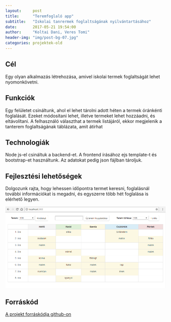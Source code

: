 ```yaml
---
layout:     post
title:      "Teremfoglaló app"
subtitle:   "Iskolai tanrermek foglaltságának nyilvántartásához"
date:       2017-05-21 19:54:00
author:     "Koltai Dani, Veres Tomi"
header-img: "img/post-bg-07.jpg"
categories: projektek-old
---
```

## Cél
Egy olyan alkalmazás létrehozása, amivel iskolai termek foglaltságát lehet nyomonkövetni.


## Funkciók
Egy felületet csináltunk, ahol el lehet tárolni adott héten a termek óránkénti foglalását. Ezeket módosítani lehet, illetve termeket lehet hozzáadni, és eltávolítani. A felhasználó választhat a termek listájáról, ekkor megjelenik a tanterem foglaltságának táblázata, amit átírhat


## Technologiák
Node js-el csináltuk a backend-et. A frontend írásához ejs template-t és bootstrap-et használtunk. Az adatokat pedig json fájlban tároljuk.


## Fejlesztési lehetőségek
Dolgozunk rajta, hogy lehessen időpontra termet keresni, foglalásnál további információkat is megadni, és egyszerre több hét foglalása is elérhető legyen.


![](/img/projektek/almasderes/teremfoglalo-screenshot.png "screenshot")


## Forráskód
[A projekt forráskódja github-on](https://github.com/techtabor/Teremfoglalo-app)

